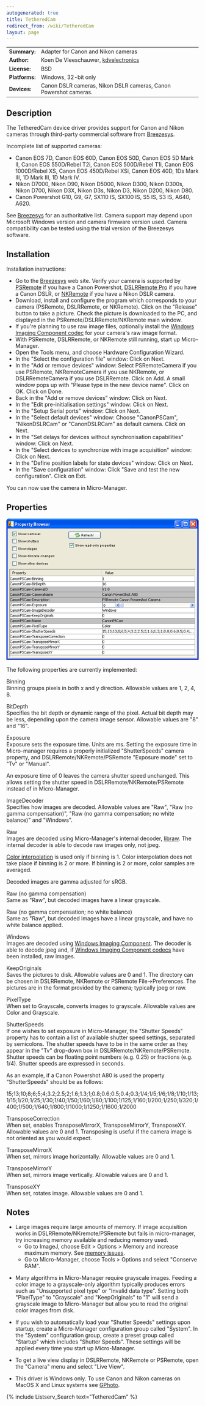 ```yaml
---
autogenerated: true
title: TetheredCam
redirect_from: /wiki/TetheredCam
layout: page
---
```


|                |                                                                      |
|----------------|----------------------------------------------------------------------|
| **Summary:**   | Adapter for Canon and Nikon cameras                                  |
| **Author:**    | Koen De Vleeschauwer, [kdvelectronics](http://www.kdvelectronics.eu) |
| **License:**   | BSD                                                                  |
| **Platforms:** | Windows, 32-bit only                                                 |
| **Devices:**   | Canon DSLR cameras, Nikon DSLR cameras, Canon Powershot cameras.     |

## Description

The TetheredCam device driver provides support for Canon and Nikon
cameras through third-party commercial software from
[Breezesys](http://www.breezesys.com).

Incomplete list of supported cameras:

-   Canon EOS 7D, Canon EOS 60D, Canon EOS 50D, Canon EOS 5D Mark II,
    Canon EOS 550D/Rebel T2i, Canon EOS 500D/Rebel T1i, Canon EOS
    1000D/Rebel XS, Canon EOS 450D/Rebel XSi, Canon EOS 40D, 1Ds Mark
    III, 1D Mark III, 1D Mark IV.
-   Nikon D7000, Nikon D90, Nikon D5000, Nikon D300, Nikon D300s, Nikon
    D700, Nikon D3X, Nikon D3s, Nikon D3, Nikon D200, Nikon D80.
-   Canon Powershot G10, G9, G7, SX110 IS, SX100 IS, S5 IS, S3 IS, A640,
    A620.

See [Breezesys](http://www.breezesys.com) for an authoritative list.
Camera support may depend upon Microsoft Windows version and camera
firmware version used. Camera compatibility can be tested using the
trial version of the Breezesys software.

## Installation

Installation instructions:

-   Go to the [Breezesys](http://www.breezesys.com) web site. Verify
    your camera is supported by
    [PSRemote](http://www.breezesys.com/PSRemote/index.htm) if you have
    a Canon Powershot, [DSLRRemote
    Pro](http://www.breezesys.com/DSLRRemotePro/index.htm) if you have a
    Canon DSLR, or
    [NKRemote](http://www.breezesys.com/NKRemote/index.htm) if you have
    a Nikon DSLR camera.
-   Download, install and configure the program which corresponds to
    your camera (PSRemote, DSLRRemote, or NKRemote). Click on the
    "Release" button to take a picture. Check the picture is downloaded
    to the PC, and displayed in the PSRemote/DSLRRemote/NKRemote main
    window.
-   If you're planning to use raw image files, optionally install the
    [Windows Imaging Component
    codec](http://en.wikipedia.org/wiki/Windows_Imaging_Component#External_links)
    for your camera's raw image format.
-   With PSRemote, DSLRRemote, or NKRemote still running, start up
    Micro-Manager.
-   Open the Tools menu, and choose Hardware Configuration Wizard.
-   In the "Select the configuration file" window: Click on Next.
-   In the "Add or remove devices" window: Select PSRemoteCamera if you
    use PSRemote, NKRemoteCamera if you use NKRemote, or
    DSLRRemoteCamera if you use DSLRRemote. Click on Add. A small window
    pops up with "Please type in the new device name". Click on OK.
    Click on Done.
-   Back in the "Add or remove devices" window: Click on Next.
-   In the "Edit pre-initialisation settings" window: Click on Next.
-   In the "Setup Serial ports" window: Click on Next.
-   In the "Select default devices" window: Choose "CanonPSCam",
    "NikonDSLRCam" or "CanonDSLRCam" as default camera. Click on Next.
-   In the "Set delays for devices without synchronisation capabilities"
    window: Click on Next.
-   In the "Select devices to synchronize with image acquisition"
    window: Click on Next.
-   In the "Define position labels for state devices" window: Click on
    Next.
-   In the "Save configuration" window: Click "Save and test the new
    configuration". Click on Exit.

You can now use the camera in Micro-Manager.

## Properties

![](media/TetheredCam_settings.png "TetheredCam_settings.png")

The following properties are currently implemented:

Binning  
Binning groups pixels in both x and y direction. Allowable values are 1,
2, 4, 8.

BitDepth  
Specifies the bit depth or dynamic range of the pixel. Actual bit depth
may be less, depending upon the camera image sensor. Allowable values
are "8" and "16".

Exposure  
Exposure sets the exposure time. Units are ms. Setting the exposure time
in Micro-manager requires a properly initialized "ShutterSpeeds" camera
property, and DSLRRemote/NKRemote/PSRemote "Exposure mode" set to "Tv"
or "Manual".

An exposure time of 0 leaves the camera shutter speed unchanged. This
allows setting the shutter speed in DSLRRemote/NKRemote/PSRemote instead
of in Micro-Manager.

ImageDecoder  
Specifies how images are decoded. Allowable values are "Raw", "Raw (no
gamma compensation)", "Raw (no gamma compensation; no white balance)"
and "Windows".

Raw  
Images are decoded using Micro-Manager's internal decoder,
[libraw](http://www.libraw.org). The internal decoder is able to decode
raw images only, not jpeg.

[Color interpolation](http://en.wikipedia.org/wiki/Demosaicing) is used
only if binning is 1. Color interpolation does not take place if binning
is 2 or more. If binning is 2 or more, color samples are averaged.

Decoded images are gamma adjusted for sRGB.

Raw (no gamma compensation)  
Same as "Raw", but decoded images have a linear grayscale.

Raw (no gamma compensation; no white balance)  
Same as "Raw", but decoded images have a linear grayscale, and have no
white balance applied.

Windows  
Images are decoded using [Windows Imaging
Component](http://en.wikipedia.org/wiki/Windows_Imaging_Component). The
decoder is able to decode jpeg and, if [Windows Imaging Component
codecs](http://en.wikipedia.org/wiki/Windows_Imaging_Component#External_links)
have been installed, raw images.

KeepOriginals  
Saves the pictures to disk. Allowable values are 0 and 1. The directory
can be chosen in DSLRRemote, NKRemote or PSRemote File-&gt;Preferences.
The pictures are in the format provided by the camera; typically jpeg or
raw.

PixelType  
When set to Grayscale, converts images to grayscale. Allowable values
are Color and Grayscale.

ShutterSpeeds  
If one wishes to set exposure in Micro-Manager, the "Shutter Speeds"
property has to contain a list of available shutter speed settings,
separated by semicolons. The shutter speeds have to be in the same order
as they appear in the "Tv" drop-down box in
DSLRRemote/NKRemote/PSRemote. Shutter speeds can be floating point
numbers (e.g. 0.25) or fractions (e.g. 1/4). Shutter speeds are
expressed in seconds.

As an example, if a Canon Powershot A80 is used the property
"ShutterSpeeds" should be as follows:

15;13;10;8;6;5;4;3.2;2.5;2;1.6;1.3;1;0.8;0.6;0.5;0.4;0.3;1/4;1/5;1/6;1/8;1/10;1/13;1/15;1/20;1/25;1/30;1/40;1/50;1/60;1/80;1/100;1/125;1/160;1/200;1/250;1/320;1/400;1/500;1/640;1/800;1/1000;1/1250;1/1600;1/2000

TransposeCorrection  
When set, enables TransposeMirrorX, TransposeMirrorY, TransposeXY.
Allowable values are 0 and 1. Transposing is useful if the camera image
is not oriented as you would expect.

TransposeMirrorX  
When set, mirrors image horizontally. Allowable values are 0 and 1.

TransposeMirrorY  
When set, mirrors image vertically. Allowable values are 0 and 1.

TransposeXY  
When set, rotates image. Allowable values are 0 and 1.

## Notes

-   Large images require large amounts of memory. If image acquisition
    works in DSLRRemote/NKremote/PSRemote but fails in micro-manager,
    try increasing memory available and reducing memory used.
    -   Go to ImageJ, choose Edit &gt; Options &gt; Memory and increase
        maximum memory. See [memory
        issues](http://www.micro-manager.org/documentation.php?object=Userguide#mozTocId137215).
    -   Go to Micro-Manager, choose Tools &gt; Options and select
        "Conserve RAM".

<!-- -->

-   Many algorithms in Micro-Manager require grayscale images. Feeding a
    color image to a grayscale-only algorithm typically produces errors
    such as "Unsupported pixel type" or "Invalid data type". Setting
    both "PixelType" to "Grayscale" and "KeepOriginals" to "1" will send
    a grayscale image to Micro-Manager but allow you to read the
    original color images from disk.

<!-- -->

-   If you wish to automatically load your "Shutter Speeds" settings
    upon startup, create a Micro-Manager configuration group called
    "System". In the "System" configuration group, create a preset group
    called "Startup" which includes "Shutter Speeds". These settings
    will be applied every time you start up Micro-Manager.

<!-- -->

-   To get a live view display in DSLRRemote, NKRemote or PSRemote, open
    the "Camera" menu and select "Live View".

<!-- -->

-   This driver is Windows only. To use Canon and Nikon cameras on MacOS
    X and Linux systems see [GPhoto](GPhoto "wikilink").

{% include Listserv_Search text="TetheredCam" %}

